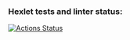 ### Hexlet tests and linter status:
[![Actions Status](https://github.com/rootyss/backend-project-lvl4/workflows/hexlet-check/badge.svg)](https://github.com/rootyss/backend-project-lvl4/actions)